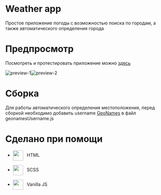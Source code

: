 # Weather app
Простое приложение погоды с возможностью поиска по городам, а также автоматического определения города

# Предпросмотр
Посмотреть и протестировать приложение можно [здесь](https://weather.daret.space/)

<img src="https://images.daret.space/weather/weather-1.png" alt="preview-1"/><img src="https://images.daret.space/weather/weather.png" alt="preview-2"/>

# Сборка
Для работы автоматического определения местоположения, перед сборкой необходимо добавить username [GeoNames](https://www.geonames.org/) в файл geonamesUsername.js

# Сделано при помощи
- <img align="center" src="https://freeiconshop.com/wp-content/uploads/edd/html-flat.png" width="32px" />   HTML
* <img align="center" src="https://cdn-icons-png.flaticon.com/512/5968/5968358.png" width="32px" />   SCSS
- <img align="center" src="https://static-00.iconduck.com/assets.00/js-icon-2048x2048-kbwt89q3.png" width="32px" />   Vanilla JS
